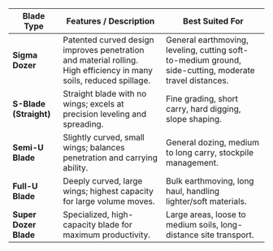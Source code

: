 | Blade Type             | Features / Description                                                                                             | Best Suited For                                                                                        |
| ---------------------- | ------------------------------------------------------------------------------------------------------------------ | ------------------------------------------------------------------------------------------------------ |
| **Sigma Dozer**        | Patented curved design improves penetration and material rolling. High efficiency in many soils, reduced spillage. | General earthmoving, leveling, cutting soft-to-medium ground, side-cutting, moderate travel distances. |
| **S-Blade (Straight)** | Straight blade with no wings; excels at precision leveling and spreading.                                          | Fine grading, short carry, hard digging, slope shaping.                                                |
| **Semi-U Blade**       | Slightly curved, small wings; balances penetration and carrying ability.                                           | General dozing, medium to long carry, stockpile management.                                            |
| **Full-U Blade**       | Deeply curved, large wings; highest capacity for large volume moves.                                               | Bulk earthmoving, long haul, handling lighter/soft materials.                                          |
| **Super Dozer Blade**  | Specialized, high-capacity blade for maximum productivity.                                                         | Large areas, loose to medium soils, long-distance site transport.                                      |
